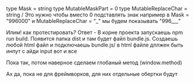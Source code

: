 type Mask = string
type MutableMaskPart = 0
type MutableReplaceChar = string / Это нужно чтобы вместо 0 подставлять знак
например в Mask = "996000" и MutableReplaceChar = "\_"  мы будем показывать "996\_\_\_"


Илим! как протестировать? 
Ответ - В корне проекта запускаешь npm run build. Появится папка dist и там будет файл bundle.js. Создаешь любой html файл и 
подключаешь bundle.js/ в html файле дплжен быть инпут с айди input
вот и все

Пока так, потом наверное сделаем глобаный метод (window.method)

Ах да, пока не для фреймворков, для них отдельные обертки будут
